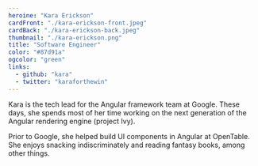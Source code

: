 ```yaml
---
heroine: "Kara Erickson"
cardFront: "./kara-erickson-front.jpeg"
cardBack: "./kara-erickson-back.jpeg"
thumbnail: "./kara-erickson.png"
title: "Software Engineer"
color: "#87d91a"
ogcolor: "green"
links:
  - github: "kara"
  - twitter: "karaforthewin"
---
```


Kara is the tech lead for the Angular framework team at Google. These days, she spends most of her time working on the next generation of the Angular rendering engine (project Ivy).

Prior to Google, she helped build UI components in Angular at OpenTable. She enjoys snacking indiscriminately and reading fantasy books, among other things.
